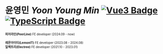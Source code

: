 # 윤영민 *Yoon Young Min* [![Vue3 Badge](https://img.shields.io/badge/Vue3-4FC08D?style=flat-square&logo=Vue.js&logoColor=white)](https://vuejs.org/) [![TypeScript Badge](https://img.shields.io/badge/Typescript-235A97?style=flat-square&logo=Typescript&logoColor=white)](https://www.typescriptlang.org/)

<sub><sup><b>피어라인(PeerLine)</b> FE developer (2024.09 - now)</sup></sub>

<sub><sup><b>레몬아이티(LemonIT)</b> FE developer (2023.08 - 2024.08)</sup></sub>  
<sub><sup><b>일렉트리(Electree)</b> FE developer (2021.10 - 2023.01)</sup></sub>  
